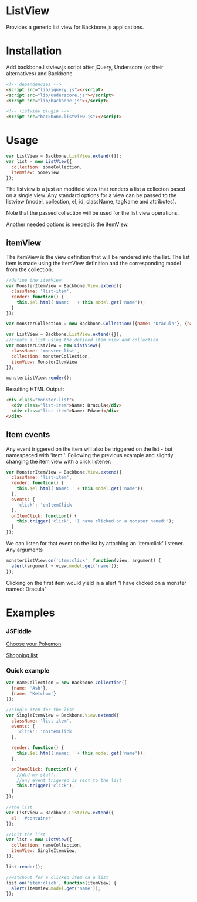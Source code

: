 ListView
========

Provides a generic list view for Backbone.js applications.

# Installation

Add backbone.listview.js script after jQuery, Underscore (or their alternatives) and Backbone.
``` html
<!-- dependencies -->
<script src="lib/jquery.js"></script>
<script src="lib/underscore.js"></script>
<script src="lib/backbone.js"></script>

<!-- listview plugin -->
<script src="backbone.listview.js"></script>
```

# Usage
```js
var ListView = Backbone.ListView.extend({});
var list = new ListView({
  collection: someCollection,
  itemView: SomeView
});
```

The listview is a just an modifeid view that renders a list a collecton based on a single view. Any standard options for a view can be passed to the listview (model, collection, el, id, className, tagName and attributes).

Note that the passed collection will be used for the list view operations.

Another needed options is needed is the itemView.

## itemView 

The itemView is the view definition that will be rendered into the list. The list item is made using the itemView definition and the corresponding model from the collection.

```js
//define the itemView
var MonsterItemView = Backbone.View.extend({
  className: 'list-item',
  render: function() {
    this.$el.html('Name: ' + this.model.get('name'));
  }
});

var monsterCollection = new Backbone.Collection([{name: 'Dracula'}, {name: 'Edward'}]);

var ListView = Backbone.ListView.extend({});
//create a list using the defined item view and collection
var monsterListView = new ListView({
  className: 'monster-list',
  collection: monsterCollection,
  itemView: MonsterItemView
});

monsterListView.render();
```

Resulting HTML Output: 

``` html
<div class="monster-list">
  <div class="list-item">Name: Dracula</div>
  <div class="list-item">Name: Edward</div>
</div>
```


## Item events

Any event triggered on the item will also be triggered on the list - but namespaced with 'item:'.
Following the previous example and slightly changing the item view with a click listener:

```js
var MonsterItemView = Backbone.View.extend({
  className: 'list-item',
  render: function() {
    this.$el.html('Name: ' + this.model.get('name'));
  },
  events: {
    'click': 'onItemClick'
  },
  onItemClick: function() {
    this.trigger('click', 'I have clicked on a monster named:');
  }
});
```

We can listen for that event on the list by attaching an 'item:click' listener. Any arguments 

```js
monsterListView.on('item:click', function(view, argument) {
  alert(argument + view.model.get('name'));
});
```

Clicking on the first item would yield in a alert "I have clicked on a monster named: Dracula"



# Examples

### JSFiddle
[Choose your Pokemon](http://jsfiddle.net/PsyBurn/dkphn/)

[Shopping list](http://jsfiddle.net/PsyBurn/2nsu5/2/)


### Quick example

```js
var nameCollection = new Backbone.Collection([
  {name: 'Ash'},
  {name: 'Ketchum'}
]);

//single item for the list
var SingleItemView = Backbone.View.extend({
  className: 'list-item',
  events: {
    'click': 'onItemClick'
  },

  render: function() {
    this.$el.html('name: ' + this.model.get('name'));
  },

  onItemClick: function() {
    //did my stuff..
    //any event trigered is sent to the list
    this.trigger('click');
  }
});

//the list
var ListView = Backbone.ListView.extend({
  el: '#container'
});

//init the list
var list = new ListView({
  collection: nameCollection,
  itemView: SingleItemView,
});

list.render();

//watchout for a clicked item on a list
list.on('item:click', function(itemView) {
  alert(itemView.model.get('name'));
});
```
